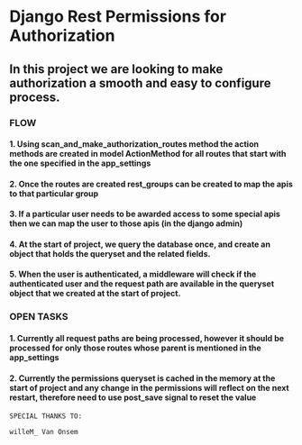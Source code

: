 # Django Rest Permissions for Authorization
## In this project we are looking to make authorization a smooth and easy to configure process.


### FLOW
#### 1. Using scan_and_make_authorization_routes method the action methods are created in model ActionMethod for all routes that start with the one specified in the app_settings 
#### 2. Once the routes are created rest_groups can be created to map the apis to that particular group
#### 3. If a particular user needs to be awarded access to some special apis then we can map the user to those apis (in the django admin)
#### 4. At the start of project, we query the database once, and create an object that holds the queryset and the related fields. 
#### 5. When the user is authenticated, a middleware will check if the authenticated user and the request path are available in the queryset object that we created at the start of project.


### OPEN TASKS
#### 1. Currently all request paths are being processed, however it should be processed for only those routes whose parent is mentioned in the app_settings
#### 2. Currently the permissions queryset is cached in the memory at the start of project and any change in the permissions will reflect on the next restart, therefore need to use post_save signal to reset the value

```
SPECIAL THANKS TO:

willeM_ Van Onsem
```
